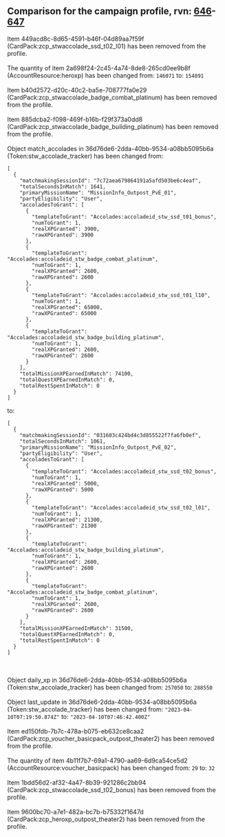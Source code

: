 ## Comparison for the campaign profile, rvn: [646](https://github.com/PRO100KatYT/FortniteProfileRevisions/tree/main/profiles/campaign/646%20campaign.json)-[647](https://github.com/PRO100KatYT/FortniteProfileRevisions/tree/main/profiles/campaign/647%20campaign.json)

Item 449acd8c-8d65-4591-b46f-04d89aa7f59f (CardPack:zcp_stwaccolade_ssd_t02_l01) has been removed from the profile.
<br><br>
The quantity of item 2a698f24-2c45-4a74-8de8-265cd0ee9b8f (AccountResource:heroxp) has been changed from: `146071` to: `154891`
<br><br>
Item b40d2572-d20c-40c2-ba5e-708777fa0e29 (CardPack:zcp_stwaccolade_badge_combat_platinum) has been removed from the profile.
<br><br>
Item 885dcba2-f098-469f-b16b-f29f373a0dd8 (CardPack:zcp_stwaccolade_badge_building_platinum) has been removed from the profile.
<br><br>
Object match_accolades in 36d76de6-2dda-40bb-9534-a08bb5095b6a (Token:stw_accolade_tracker) has been changed from:

```
[
  {
    "matchmakingSessionId": "7c72aea679864191a5afd503be6c4eaf",
    "totalSecondsInMatch": 1641,
    "primaryMissionName": "MissionInfo_Outpost_PvE_01",
    "partyEligibility": "User",
    "accoladesToGrant": [
      {
        "templateToGrant": "Accolades:accoladeid_stw_ssd_t01_bonus",
        "numToGrant": 1,
        "realXPGranted": 3900,
        "rawXPGranted": 3900
      },
      {
        "templateToGrant": "Accolades:accoladeid_stw_badge_combat_platinum",
        "numToGrant": 1,
        "realXPGranted": 2600,
        "rawXPGranted": 2600
      },
      {
        "templateToGrant": "Accolades:accoladeid_stw_ssd_t01_l10",
        "numToGrant": 1,
        "realXPGranted": 65000,
        "rawXPGranted": 65000
      },
      {
        "templateToGrant": "Accolades:accoladeid_stw_badge_building_platinum",
        "numToGrant": 1,
        "realXPGranted": 2600,
        "rawXPGranted": 2600
      }
    ],
    "totalMissionXPEarnedInMatch": 74100,
    "totalQuestXPEarnedInMatch": 0,
    "totalRestSpentInMatch": 0
  }
]
```

to:

```
[
  {
    "matchmakingSessionId": "031603c424bd4c3d855522f7fa6fb0ef",
    "totalSecondsInMatch": 1061,
    "primaryMissionName": "MissionInfo_Outpost_PvE_02",
    "partyEligibility": "User",
    "accoladesToGrant": [
      {
        "templateToGrant": "Accolades:accoladeid_stw_ssd_t02_bonus",
        "numToGrant": 1,
        "realXPGranted": 5000,
        "rawXPGranted": 5000
      },
      {
        "templateToGrant": "Accolades:accoladeid_stw_ssd_t02_l01",
        "numToGrant": 1,
        "realXPGranted": 21300,
        "rawXPGranted": 21300
      },
      {
        "templateToGrant": "Accolades:accoladeid_stw_badge_building_platinum",
        "numToGrant": 1,
        "realXPGranted": 2600,
        "rawXPGranted": 2600
      },
      {
        "templateToGrant": "Accolades:accoladeid_stw_badge_combat_platinum",
        "numToGrant": 1,
        "realXPGranted": 2600,
        "rawXPGranted": 2600
      }
    ],
    "totalMissionXPEarnedInMatch": 31500,
    "totalQuestXPEarnedInMatch": 0,
    "totalRestSpentInMatch": 0
  }
]
```

<br><br>
Object daily_xp in 36d76de6-2dda-40bb-9534-a08bb5095b6a (Token:stw_accolade_tracker) has been changed from: `257050` to: `288550`
<br><br>
Object last_update in 36d76de6-2dda-40bb-9534-a08bb5095b6a (Token:stw_accolade_tracker) has been changed from: `"2023-04-10T07:19:50.874Z"` to: `"2023-04-10T07:46:42.400Z"`
<br><br>
Item ed150fdb-7b7c-478a-b075-eb632ce8caa2 (CardPack:zcp_voucher_basicpack_outpost_theater2) has been removed from the profile.
<br><br>
The quantity of item 4b11f7b7-69a1-4790-aa69-6d9ca54ce5d2 (AccountResource:voucher_basicpack) has been changed from: `29` to: `32`
<br><br>
Item 1bdd56d2-af32-4a47-8b39-921286c2bb94 (CardPack:zcp_stwaccolade_ssd_t02_bonus) has been removed from the profile.
<br><br>
Item 9600bc70-a7e1-482a-bc7b-b75332f1647d (CardPack:zcp_heroxp_outpost_theater2) has been removed from the profile.
<br><br>
